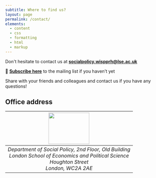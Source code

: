 ```yaml
---
subtitle: Where to find us?
layout: page
permalink: /contact/
elements:
  - content
  - css
  - formatting
  - html
  - markup  
---
```


<i class="fa fa-envelope"></i> Don't hesitate to contact us at **[socialpolicy.wispprh@lse.ac.uk](mailto:socialpolicy.wispprh@lse.ac.uk)**

🔔 **[Subscribe here]()** to the mailing list if you haven’t yet

Share with your friends and colleagues and contact us if you have any questions!


## Office address

| <img src="https://github.com/elasskenza/GENEcon/main/assets/img/lse.png?raw=true" width="130" height="100">  |
|:---------------------------------------------------------------------------------------------------------:| 
|  _Department of Social Policy, 2nd Floor, Old Building <br />  London School of Economics and Political Science <br />  Houghton Street    <br /> London, WC2A 2AE_  |
